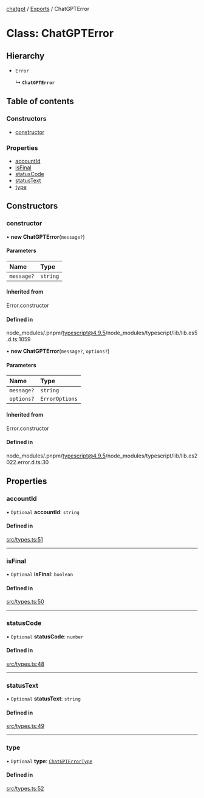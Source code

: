 [chatgpt](../readme.md) / [Exports](../modules.md) / ChatGPTError

# Class: ChatGPTError

## Hierarchy

- `Error`

  ↳ **`ChatGPTError`**

## Table of contents

### Constructors

- [constructor](ChatGPTError.md#constructor)

### Properties

- [accountId](ChatGPTError.md#accountid)
- [isFinal](ChatGPTError.md#isfinal)
- [statusCode](ChatGPTError.md#statuscode)
- [statusText](ChatGPTError.md#statustext)
- [type](ChatGPTError.md#type)

## Constructors

### constructor

• **new ChatGPTError**(`message?`)

#### Parameters

| Name | Type |
| :------ | :------ |
| `message?` | `string` |

#### Inherited from

Error.constructor

#### Defined in

node_modules/.pnpm/typescript@4.9.5/node_modules/typescript/lib/lib.es5.d.ts:1059

• **new ChatGPTError**(`message?`, `options?`)

#### Parameters

| Name | Type |
| :------ | :------ |
| `message?` | `string` |
| `options?` | `ErrorOptions` |

#### Inherited from

Error.constructor

#### Defined in

node_modules/.pnpm/typescript@4.9.5/node_modules/typescript/lib/lib.es2022.error.d.ts:30

## Properties

### accountId

• `Optional` **accountId**: `string`

#### Defined in

[src/types.ts:51](https://github.com/transitive-bullshit/chatgpt-api/blob/607fccf/src/types.ts#L51)

___

### isFinal

• `Optional` **isFinal**: `boolean`

#### Defined in

[src/types.ts:50](https://github.com/transitive-bullshit/chatgpt-api/blob/607fccf/src/types.ts#L50)

___

### statusCode

• `Optional` **statusCode**: `number`

#### Defined in

[src/types.ts:48](https://github.com/transitive-bullshit/chatgpt-api/blob/607fccf/src/types.ts#L48)

___

### statusText

• `Optional` **statusText**: `string`

#### Defined in

[src/types.ts:49](https://github.com/transitive-bullshit/chatgpt-api/blob/607fccf/src/types.ts#L49)

___

### type

• `Optional` **type**: [`ChatGPTErrorType`](../modules.md#chatgpterrortype)

#### Defined in

[src/types.ts:52](https://github.com/transitive-bullshit/chatgpt-api/blob/607fccf/src/types.ts#L52)
